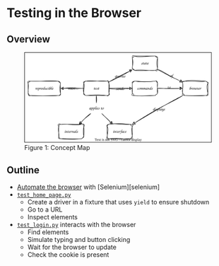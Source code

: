 # Testing in the Browser

<p id="terms"></p>

## Overview

<figure id="test-concept-map">
  <img src="test_concept_map.svg" alt="concept map of browser-based testing"/>
  <figcaption>Figure 1: Concept Map</figcaption>
</figure>

## Outline

-   [Automate the browser](g:browser-automation) with [Selenium][selenium]
-   [`test_home_page.py`](./test_home_page.py)
    -   Create a driver in a fixture that uses `yield` to ensure shutdown
    -   Go to a URL
    -   Inspect elements
-   [`test_login.py`](./test_login.py) interacts with the browser
    -   Find elements
    -   Simulate typing and button clicking
    -   Wait for the browser to update
    -   Check the cookie is present
